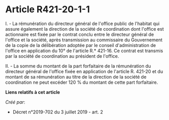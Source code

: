 # Article R421-20-1-1

I. - La rémunération du directeur général de l'office public de l'habitat qui assure également la direction de la société de
coordination dont l'office est actionnaire est fixée par le contrat conclu entre le directeur général de l'office et la
société, après transmission au commissaire du Gouvernement de la copie de la délibération adoptée par le conseil
d'administration de l'office en application du 10° de l'article R.* 421-16. Ce contrat est transmis par la société de
coordination au président de l'office.

II. - La somme du montant de la part forfaitaire de la rémunération du directeur général de l'office fixée en application de
l'article R. 421-20 et du montant de sa rémunération au titre de la direction de la société de coordination ne peut excéder
120 % du montant de cette part forfaitaire.

**Liens relatifs à cet article**

_Créé par_:

  - Décret n°2019-702 du 3 juillet 2019 - art. 2
